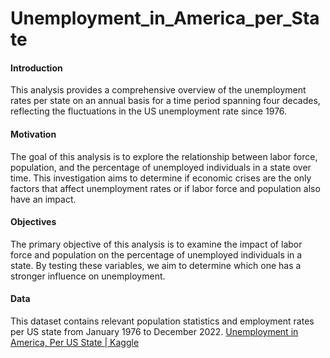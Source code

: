 # Unemployment_in_America_per_State

#### Introduction
This analysis provides a comprehensive overview of the unemployment rates per state on an annual basis for a time period spanning four decades, reflecting the fluctuations in the US unemployment rate since 1976.

#### Motivation
The goal of this analysis is to explore the relationship between labor force, population, and the percentage of unemployed individuals in a state over time. This investigation aims to determine if economic crises are the only factors that affect unemployment rates or if labor force and population also have an impact.

#### Objectives
The primary objective of this analysis is to examine the impact of labor force and population on the percentage of unemployed individuals in a state. By testing these variables, we aim to determine which one has a stronger influence on unemployment.

#### Data
This dataset contains relevant population statistics and employment rates per US state from January 1976 to December 2022. [Unemployment in America, Per US State | Kaggle](https://www.kaggle.com/datasets/justin2028/unemployment-in-america-per-us-state)
